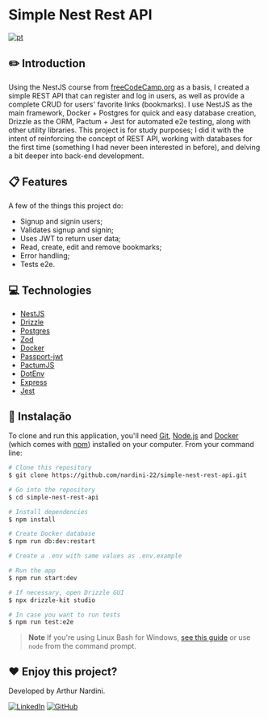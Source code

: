 # Simple Nest Rest API

[![pt](https://img.shields.io/badge/README-Portuguese-green.svg)](https://github.com/nardini-22/simple-nest-rest-api/blob/master/README.pt-br.md)

## ✏️ Introduction

Using the NestJS course from [freeCodeCamp.org](https://www.youtube.com/@freecodecamp) as a basis, I created a simple REST API that can register and log in users, as well as provide a complete CRUD for users' favorite links (bookmarks). I use NestJS as the main framework, Docker + Postgres for quick and easy database creation, Drizzle as the ORM, Pactum + Jest for automated e2e testing, along with other utility libraries. This project is for study purposes; I did it with the intent of reinforcing the concept of REST API, working with databases for the first time (something I had never been interested in before), and delving a bit deeper into back-end development.

## 📋 Features

A few of the things this project do:

* Signup and signin users;
* Validates signup and signin;
* Uses JWT to return user data;
* Read, create, edit and remove bookmarks;
* Error handling;
* Tests e2e.

## 💻 Technologies
* [NestJS](https://nestjs.com/)
* [Drizzle](https://orm.drizzle.team/)
* [Postgres](https://www.postgresql.org/)
* [Zod](https://zod.dev/)
* [Docker](https://www.docker.com/)
* [Passport-jwt](https://www.passportjs.org/packages/passport-jwt/)
* [PactumJS](https://pactumjs.github.io/)
* [DotEnv](https://www.npmjs.com/package/dotenv)
* [Express](https://expressjs.com/pt-br/)
* [Jest](https://jestjs.io/pt-BR/)

## 🚀 Instalação

To clone and run this application, you'll need [Git](https://git-scm.com), [Node.js](https://nodejs.org/en/download/) and [Docker](https://docs.docker.com/desktop/install/windows-install/) (which comes with [npm](http://npmjs.com)) installed on your computer. From your command line:

```bash
# Clone this repository
$ git clone https://github.com/nardini-22/simple-nest-rest-api.git

# Go into the repository
$ cd simple-nest-rest-api

# Install dependencies
$ npm install

# Create Docker database
$ npm run db:dev:restart

# Create a .env with same values as .env.example

# Run the app
$ npm run start:dev

# If necessary, open Drizzle GUI
$ npx drizzle-kit studio

# In case you want to run tests
$ npm run test:e2e
```

> **Note**
> If you're using Linux Bash for Windows, [see this guide](https://www.howtogeek.com/261575/how-to-run-graphical-linux-desktop-applications-from-windows-10s-bash-shell/) or use `node` from the command prompt.


## ❤️ Enjoy this project? 
Developed by Arthur Nardini.

[![LinkedIn](https://img.shields.io/badge/linkedin-%230077B5.svg?style=for-the-badge&logo=linkedin&logoColor=white)](https://www.linkedin.com/in/arthur-nardini/)
[![GitHub](https://img.shields.io/badge/github-%23121011.svg?style=for-the-badge&logo=github&logoColor=white)](https://github.com/nardini-22)
